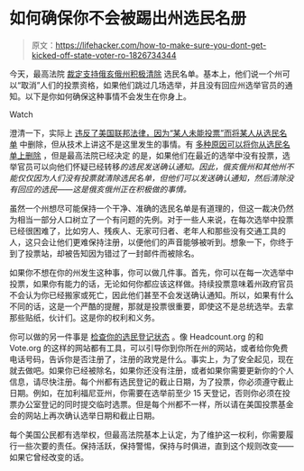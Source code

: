 # 如何确保你不会被踢出州选民名册

> 原文：<https://lifehacker.com/how-to-make-sure-you-dont-get-kicked-off-state-voter-ro-1826734344>

今天，最高法院 [裁定支持俄亥俄州积极清除](https://www.nytimes.com/2018/06/11/us/politics/supreme-court-upholds-ohios-purge-of-voting-rolls.html?action=Click&contentCollection=BreakingNews&contentID=67125491&pgtype=Homepage) 选民名单。基本上，他们说一个州可以“取消”人们的投票资格，如果他们跳过几场选举，并且没有回应州选举官员的通知。以下是你如何确保这种事情不会发生在你身上。

Watch

澄清一下，实际上 [违反了美国联邦法律，因为“某人未能投票”而将某人从选民名单](https://www.law.cornell.edu/uscode/text/52/20507) 中删除，但从技术上讲这不是这里发生的事情。有 [多种原因可以将你从选民名单上删除](https://www.npr.org/2016/04/20/474990269/why-voters-are-removed-from-the-rolls-explained) ，但是最高法院已经决定 的是，如果他们在最近的选举中没有投票，选举官员可以向他们怀疑已经转移*的选民发送确认通知。因此，俄亥俄州和其他州不能仅仅因为人们没有投票就清除选民名单，但他们可以发送确认通知，然后清除没有回应的选民——这是俄亥俄州正在积极做的事情。*

虽然一个州想尽可能保持一个干净、准确的选民名单是有道理的，但这一裁决仍然为相当一部分人口树立了一个有问题的先例。对于一些人来说，在每次选举中投票已经很困难了，比如穷人、残疾人、无家可归者、老年人和那些没有交通工具的人，这只会让他们更难保持注册，以便他们的声音能够被听到。想象一下，你终于到了投票站，却被告知因为错过了一封邮件而被除名。

如果你不想在你的州发生这种事，你可以做几件事。首先，你可以在每一次选举中投票，如果你有能力的话，无论如何你都应该这样做。持续投票意味着州政府官员不会认为你已经搬家或死亡，因此他们甚至不会发送确认通知。所以，如果有什么不同的话，这是一个严酷的提醒，那就是投票很重要，即使这不是总统选举。去拿那些贴纸，伙计们。这是你的权利和义务。

你可以做的另一件事是 [检查你的选民登记状态](https://lifehacker.com/how-to-check-if-youre-registered-to-vote-1787624689#_ga=2.85442768.812659292.1528743990-1229710871.1517599951) 。像 Headcount.org 的和 Vote.org 的这样的网站都有工具，可以引导你到你所在州的网站，或者给你免费电话号码，告诉你是否注册了，注册的政党是什么。事实上，为了安全起见，现在就去做吧。如果你已经被除名，如果你还没有注册，或者如果你需要更新你的个人信息，请尽快注册。每个州都有选民登记的截止日期，为了投票，你必须遵守截止日期。例如，在加利福尼亚州，你需要在选举前至少 15 天登记，否则你必须在投票办公室登记的同时提交临时选票。但是每个州都不一样，所以请在美国投票基金会的网站上再次确认选举日期和截止日期。

每个美国公民都有选举权，但最高法院基本上认定，为了维护这一权利，你需要履行一些次要的责任。保持活跃，保持警惕，保持与时俱进，直到这个规则改变——如果它曾经改变的话。